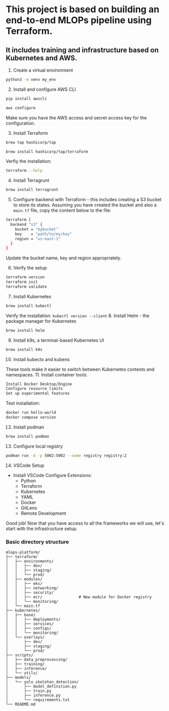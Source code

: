 # This project is based on building an end-to-end MLOPs pipeline using Terraform.
## It includes training and infrastructure based on Kubernetes and AWS.

1. Create a virtual environment
```sh
python3 -m venv my_env
```
2. Install and configure AWS CLI
```sh
pip install awscli

aws configure
```
Make sure you have the AWS access and secret access key for the configuration.

3. Install Terraform
```sh
brew tap hashicorp/tap

brew install hashicorp/tap/terraform
```
Verfiy the installation:
```sh
terraform --help
```
4. Install Terragrunt
```sh
brew install terragrunt
```
5. Configure backend with Terraform - this includes creating a S3 bucket to store its states. Assuming you have created the bucket and also a `main.tf` file, copy the content below to the file:
```sh
terraform {
  backend "s3" {
    bucket = "mybucket"
    key    = "path/to/my/key"
    region = "us-east-1"
  }
}
```
Update the bucket name, key and region appropriately.

6. Verify the setup
```sh
terraform version
terraform init
terraform validate
```
7. Install Kubernetes
```sh 
brew install kubectl
```
Verify the installation:
```kubectl version --client```
8. Install Helm - the package manager for Kubernetes
```sh 
brew install helm
```
9. Install k9s, a terminal-based Kubernetes UI
```sh 
brew install k9s
```
10. Install kubectx and kubens

These tools make it easier to switch between Kubernetes contexts and namespaces.
11. Install container tools: 
```bash
Install Docker Desktop/Engine
Configure resource limits
Set up experimental features
```
Test installation:
```sh 
docker run hello-world
docker compose version
```
12. Install podman
```sh
brew install podman
```
13. Configure local registry
```sh
podman run -d -p 5002:5002 --name registry registry:2
```
14. VSCode Setup
  - Install VSCode Configure Extensions:
    - Python 
    - Terraform
    - Kubernetes
    - YAML
    - Docker
    - GitLens
    - Remote Development

Good job! Now that you have access to all the frameworks we will use, let's start with the infrastructure setup. 

### Basic directory structure
```
mlops-platform/
├── terraform/
│   ├── environments/
│   │   ├── dev/
│   │   ├── staging/
│   │   └── prod/
│   ├── modules/
│   │   ├── eks/
│   │   ├── networking/
│   │   ├── security/
│   │   ├── ecr/                # New module for Docker registry
│   │   └── monitoring/
│   └── main.tf
├── kubernetes/
│   ├── base/
│   │   ├── deployments/
│   │   ├── services/
│   │   ├── configs/
│   │   └── monitoring/
│   └── overlays/
│       ├── dev/
│       ├── staging/
│       └── prod/
├── scripts/
│   ├── data_preprocessing/
│   ├── training/
│   ├── inference/
│   └── utils/
├── models/
│   └── yolo_skeleton_detection/
│       ├── model_definition.py
│       ├── train.py
│       ├── inference.py
│       └── requirements.txt
└── README.md
```
